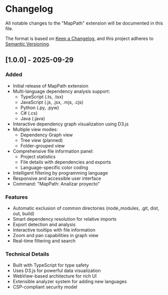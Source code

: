 # Changelog

All notable changes to the "MapPath" extension will be documented in this file.

The format is based on [Keep a Changelog](https://keepachangelog.com/en/1.0.0/),
and this project adheres to [Semantic Versioning](https://semver.org/spec/v2.0.0.html).

## [1.0.0] - 2025-09-29

### Added
- Initial release of MapPath extension
- Multi-language dependency analysis support:
  - TypeScript (.ts, .tsx)
  - JavaScript (.js, .jsx, .mjs, .cjs)
  - Python (.py, .pyw)
  - C# (.cs)
  - Java (.java)
- Interactive dependency graph visualization using D3.js
- Multiple view modes:
  - Dependency Graph view
  - Tree view (planned)
  - Folder-grouped view
- Comprehensive file information panel:
  - Project statistics
  - File details with dependencies and exports
  - Language-specific color coding
- Intelligent filtering by programming language
- Responsive and accessible user interface
- Command: "MapPath: Analizar proyecto"

### Features
- Automatic exclusion of common directories (node_modules, .git, dist, out, build)
- Smart dependency resolution for relative imports
- Export detection and analysis
- Interactive tooltips with file information
- Zoom and pan capabilities in graph view
- Real-time filtering and search

### Technical Details
- Built with TypeScript for type safety
- Uses D3.js for powerful data visualization
- WebView-based architecture for rich UI
- Extensible analyzer system for adding new languages
- CSP-compliant security model